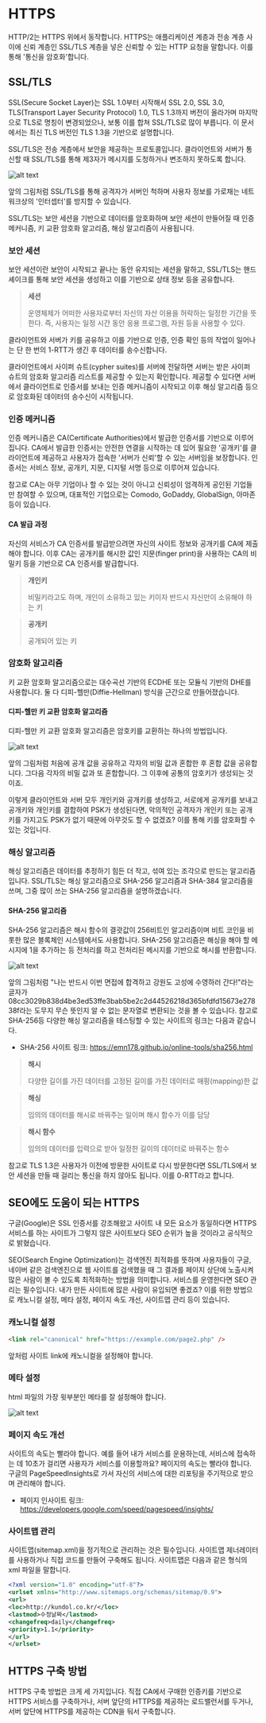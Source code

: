 # HTTPS

HTTP/2는 HTTPS 위에서 동작합니다. HTTPS는 애플리케이션 계층과 전송 계층 사이에 신뢰 계층인 SSL/TLS 계층을 넣은 신뢰할 수 있는 HTTP 요청을 말합니다. 이를 통해 '통신을 암호화'합니다.

## SSL/TLS

SSL(Secure Socket Layer)는 SSL 1.0부터 시작해서 SSL 2.0, SSL 3.0, TLS(Transport Layer Security Protocol) 1.0, TLS 1.3까지 버전이 올라가며 마지막으로 TLS로 명칭이 변경되었으나, 보통 이를 합쳐 SSL/TLS로 많이 부릅니다. 이 문서에서는 최신 TLS 버전인 TLS 1.3을 기반으로 설명합니다.

SSL/TLS은 전송 계층에서 보안을 제공하는 프로토콜입니다. 클라이언트와 서버가 통신할 때 SSL/TLS를 통해 제3자가 메시지를 도청하거나 변조하지 못하도록 합니다.

![alt text](image.png)

앞의 그림처럼 SSL/TLS를 통해 공격자가 서버인 척하며 사용자 정보를 가로채는 네트워크상의 '인터셉터'를 방지할 수 있습니다.

SSL/TLS는 보안 세션을 기반으로 데이터를 암호화하며 보안 세션이 만들어질 때 인증 메커니즘, 키 교환 암호화 알고리즘, 해싱 알고리즘이 사용됩니다.

### 보안 세션

보안 세션이란 보안이 시작되고 끝나는 동안 유지되는 세션을 말하고, SSL/TLS는 핸드셰이크를 통해 보안 세션을 생성하고 이를 기반으로 상태 정보 등을 공유합니다.

> **세션**
>
> 운영체제가 어떠한 사용자로부터 자신의 자산 이용을 허락하는 일정한 기간을 뜻한다. 즉, 사용자는 일정 시간 동안 응용 프로그램, 자원 등을 사용할 수 있다.

클라이언트와 서버가 키를 공유하고 이를 기반으로 인증, 인증 확인 등의 작업이 일어나는 단 한 번의 1-RTT가 생긴 후 데이터를 송수신합니다.

클라이언트에서 사이퍼 슈트(cypher suites)를 서버에 전달하면 서버는 받은 사이퍼 슈트의 암호화 알고리즘 리스트를 제공할 수 있는지 확인합니다. 제공할 수 있다면 서버에서 클라이언트로 인증서를 보내는 인증 메커니즘이 시작되고 이후 해싱 알고리즘 등으로 암호화된 데이터의 송수신이 시작됩니다.

### 인증 메커니즘

인증 메커니즘은 CA(Certificate Authorities)에서 발급한 인증서를 기반으로 이루어집니다. CA에서 발급한 인증서는 안전한 연결을 시작하는 데 있어 필요한 '공개키'를 클라이언트에 제공하고 사용자가 접속한 '서버가 신뢰'할 수 있는 서버임을 보장합니다. 인증서는 서비스 정보, 공개키, 지문, 디지털 서명 등으로 이루어져 있습니다.

참고로 CA는 아무 기업이나 할 수 있는 것이 아니고 신뢰성이 엄격하게 공인된 기업들만 참여할 수 있으며, 대표적인 기업으로는 Comodo, GoDaddy, GlobalSign, 아마존 등이 있습니다.

#### CA 발급 과정

자신의 서비스가 CA 인증서를 발급받으려면 자신의 사이트 정보와 공개키를 CA에 제출해야 합니다. 이후 CA는 공개키를 해시한 값인 지문(finger print)을 사용하는 CA의 비밀키 등을 기반으로 CA 인증서를 발급합니다.

> **개인키**
>
> 비밀키라고도 하며, 개인이 소유하고 있는 키이자 반드시 자신만이 소유해야 하는 키

> **공개키**
>
> 공개되어 있는 키

### 암호화 알고리즘

키 교환 암호화 알고리즘으로는 대수곡선 기반의 ECDHE 또는 모듈식 기반의 DHE를 사용합니다. 둘 다 디피-헬만(Diffie-Hellman) 방식을 근간으로 만들어졌습니다.

#### 디피-헬만 키 교환 암호화 알고리즘

디피-헬만 키 교환 암호화 알고리즘은 암호키를 교환하는 하나의 방법입니다.

![alt text](image-1.png)

앞의 그림처럼 처음에 공개 값을 공유하고 각자의 비밀 값과 혼합한 후 혼합 값을 공유합니다. 그다음 각자의 비밀 값과 또 혼합합니다. 그 이후에 공통의 암호키가 생성되는 것이죠.

이렇게 클라이언트와 서버 모두 개인키와 공개키를 생성하고, 서로에게 공개키를 보내고 공개키와 개인키를 결합하여 PSK가 생성된다면, 악의적인 공격자가 개인키 또는 공개키를 가지고도 PSK가 없기 때문에 아무것도 할 수 없겠죠? 이를 통해 키를 암호화할 수 있는 것입니다.

### 해싱 알고리즘

해싱 알고리즘은 데이터를 추정하기 힘든 더 작고, 섞여 있는 조각으로 만드는 알고리즘 입니다. SSL/TLS는 해싱 알고리즘으로 SHA-256 알고리즘과 SHA-384 알고리즘을 쓰며, 그중 많이 쓰는 SHA-256 알고리즘을 설명하겠습니다.

#### SHA-256 알고리즘

SHA-256 알고리즘은 해시 함수의 결괏값이 256비트인 알고리즘이며 비트 코인을 비롯한 많은 블록체인 시스템에서도 사용합니다. SHA-256 알고리즘은 해싱을 해야 할 메시지에 1을 추가하는 등 전처리를 하고 전처리된 메시지를 기반으로 해시를 반환합니다.

![alt text](image-2.png)

앞의 그림처럼 "나는 반드시 이번 면접에 합격하고 강원도 고성에 수영하러 간다!"라는 글자가 08cc3029b838d4be3ed53ffe3bab5be2c2d44526218d365bfdfd15673e27838f라는 도무지 무슨 뜻인지 알 수 없는 문자열로 변환되는 것을 볼 수 있습니다. 참고로 SHA-256등 다양한 해싱 알고리즘을 테스팅할 수 있는 사이트의 링크는 다음과 같습니다.

- SHA-256 사이트 링크: https://emn178.github.io/online-tools/sha256.html

> **해시**
>
> 다양한 길이를 가진 데이터를 고정된 길이를 가진 데이터로 매핑(mapping)한 값

> **해싱**
>
> 임의의 데이터를 해시로 바꿔주는 일이며 해시 함수가 이를 담당

> **해시 함수**
>
> 임의의 데이터를 입력으로 받아 일정한 길이의 데이터로 바꿔주는 함수

참고로 TLS 1.3은 사용자가 이전에 방문한 사이트로 다시 방문한다면 SSL/TLS에서 보안 세션을 만들 때 걸리는 통신을 하지 않아도 됩니다. 이를 0-RTT라고 합니다.

## SEO에도 도움이 되는 HTTPS

구글(Google)은 SSL 인증서를 강조해왔고 사이트 내 모든 요소가 동일하다면 HTTPS 서비스를 하는 사이트가 그렇지 않은 사이트보다 SEO 순위가 높을 것이라고 공식적으로 밝혔습니다.

SEO(Search Engine Optimization)는 검색엔진 최적화를 뜻하며 사용자들이 구글, 네이버 같은 검색엔진으로 웹 사이트를 검색했을 때 그 결과를 페이지 상단에 노출시켜 많은 사람이 볼 수 있도록 최적화하는 방법을 의미합니다. 서비스를 운영한다면 SEO 관리는 필수입니다. 내가 만든 사이트에 많은 사람이 유입되면 좋겠죠? 이를 위한 방법으로 캐노니컬 설정, 메타 설정, 페이지 속도 개선, 사이트맵 관리 등이 있습니다.

### 캐노니컬 설정

```html
<link rel="canonical" href="https://example.com/page2.php" />
```

앞처럼 사이트 link에 캐노니컬을 설정해야 합니다.

### 메타 설정

html 파일의 가장 윗부분인 메타를 잘 설정해야 합니다.

![alt text](image-3.png)

### 페이지 속도 개선

사이트의 속도는 빨라야 합니다. 예를 들어 내가 서비스를 운용하는데, 서비스에 접속하는 데 10초가 걸리면 사용자가 서비스를 이용할까요? 페이지의 속도는 빨라야 합니다. 구글의 PageSpeedInsights로 가서 자신의 서비스에 대한 리포팅을 주기적으로 받으며 관리해야 합니다.

- 페이지 인사이트 링크: https://developers.google.com/speed/pagespeed/insights/

### 사이트맵 관리

사이트맵(sitemap.xml)을 정기적으로 관리하는 것은 필수입니다. 사이트맵 제너레이터를 사용하거나 직접 코드를 만들어 구축해도 됩니다. 사이트맵은 다음과 같은 형식의 xml 파일을 말합니다.

```xml
<?xml version="1.0" encoding="utf-8"?>
<urlset xmlns="http://www.sitemaps.org/schemas/sitemap/0.9">
<url>
<loc>http://kundol.co.kr/</loc>
<lastmod>수정날짜</lastmod>
<changefreq>daily</changefreq>
<priority>1.1</priority>
</url> 
</urlset>
```

## HTTPS 구축 방법

HTTPS 구축 방법은 크게 세 가지입니다. 직접 CA에서 구매한 인증키를 기반으로 HTTPS 서비스를 구축하거나, 서버 앞단의 HTTPS를 제공하는 로드밸런서를 두거나, 서버 앞단에 HTTPS를 제공하는 CDN을 둬서 구축합니다.